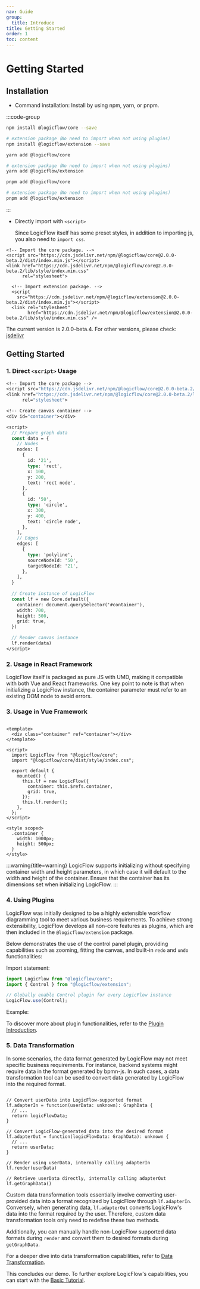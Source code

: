 ```yaml
---
nav: Guide
group:
  title: Introduce
title: Getting Started
order: 1
toc: content
---
```


# Getting Started

## Installation

- Command installation: Install by using npm, yarn, or pnpm.

:::code-group

```bash [npm]
npm install @logicflow/core --save

# extension package（No need to import when not using plugins）
npm install @logicflow/extension --save
```

```bash [yarn]
yarn add @logicflow/core

# extension package（No need to import when not using plugins）
yarn add @logicflow/extension
```

```bash [pnpm]
pnpm add @logicflow/core

# extension package（No need to import when not using plugins）
pnpm add @logicflow/extension
```

:::

- Directly import with `<script>`

  Since LogicFlow itself has some preset styles, in addition to importing js, you also need
  to `import css`.

```tsx
<!-- Import the core package. -->
<script src="https://cdn.jsdelivr.net/npm/@logicflow/core@2.0.0-beta.2/dist/index.min.js"></script>
<link href="https://cdn.jsdelivr.net/npm/@logicflow/core@2.0.0-beta.2/lib/style/index.min.css"
      rel="stylesheet">

  <!-- Import extension package. -->
  <script
    src="https://cdn.jsdelivr.net/npm/@logicflow/extension@2.0.0-beta.2/dist/index.min.js"></script>
  <link rel="stylesheet"
        href="https://cdn.jsdelivr.net/npm/@logicflow/extension@2.0.0-beta.2/lib/style/index.min.css" />

```

The current version is 2.0.0-beta.4. For other versions, please
check: <a href="https://www.jsdelivr.com/package/npm/@logicflow/core" target="_blank">jsdelivr</a>

## Getting Started

### 1. Direct `<script>` Usage

```pure
<!-- Import the core package -->
<script src="https://cdn.jsdelivr.net/npm/@logicflow/core@2.0.0-beta.2/dist/index.min.js"></script>
<link href="https://cdn.jsdelivr.net/npm/@logicflow/core@2.0.0-beta.2/lib/style/index.min.css"
      rel="stylesheet">

<!-- Create canvas container -->
<div id="container"></div>

<script>
  // Prepare graph data
  const data = {
    // Nodes
    nodes: [
      {
        id: '21',
        type: 'rect',
        x: 100,
        y: 200,
        text: 'rect node',
      },
      {
        id: '50',
        type: 'circle',
        x: 300,
        y: 400,
        text: 'circle node',
      },
    ],
    // Edges
    edges: [
      {
        type: 'polyline',
        sourceNodeId: '50',
        targetNodeId: '21',
      },
    ],
  }
  
  // Create instance of LogicFlow
  const lf = new Core.default({
    container: document.querySelector('#container'),
    width: 700,
    height: 500,
    grid: true,
  })

  // Render canvas instance
  lf.render(data)
</script>
```

### 2. Usage in React Framework

LogicFlow itself is packaged as pure JS with UMD, making it compatible with both Vue and React
frameworks. One key point to note is that when initializing a LogicFlow instance, the container
parameter must refer to an existing DOM node to avoid errors.

<code id="use-in-react" src="../../src/tutorial/get-started/use-in-react"></code>

### 3. Usage in Vue Framework

```vue | pure

<template>
  <div class="container" ref="container"></div>
</template>

<script>
  import LogicFlow from "@logicflow/core";
  import "@logicflow/core/dist/style/index.css";

  export default {
    mounted() {
      this.lf = new LogicFlow({
        container: this.$refs.container,
        grid: true,
      });
      this.lf.render();
    },
  };
</script>

<style scoped>
  .container {
    width: 1000px;
    height: 500px;
  }
</style>
```

:::warning{title=warning}
LogicFlow supports initializing without specifying container width and height parameters, in which
case it will default to the width and height of the container. Ensure that the container has its
dimensions set when initializing LogicFlow.
:::

### 4. Using Plugins

LogicFlow was initially designed to be a highly extensible workflow diagramming tool to meet various
business requirements. To achieve strong extensibility, LogicFlow develops all non-core features as
plugins, which are then included in the `@logicflow/extension` package.

Below demonstrates the use of the control panel plugin, providing capabilities such as zooming,
fitting the canvas, and built-in `redo` and `undo` functionalities:

Import statement:

```js
import LogicFlow from "@logicflow/core";
import { Control } from "@logicflow/extension";

// Globally enable Control plugin for every LogicFlow instance
LogicFlow.use(Control);
```

Example:

<code id="use-plugin" src="../../src/tutorial/get-started/use-plugin"></code>

To discover more about plugin functionalities, refer to
the [Plugin Introduction](./extension/intro.en.md).

### 5. Data Transformation

In some scenarios, the data format generated by LogicFlow may not meet specific business
requirements. For instance, backend systems might require data in the format generated by bpmn-js.
In such cases, a data transformation tool can be used to convert data generated by LogicFlow into
the required format.

```tsx | pure

// Convert userData into LogicFlow-supported format
lf.adapterIn = function(userData: unknown): GraphData {
  // ...
  return logicFlowData;
}

// Convert LogicFlow-generated data into the desired format
lf.adapterOut = function(logicFlowData: GraphData): unknown {
  // ...
  return userData;
}

// Render using userData, internally calling adapterIn 
lf.render(userData)

// Retrieve userData directly, internally calling adapterOut
lf.getGraphData()
```

Custom data transformation tools essentially involve converting user-provided data into a format
recognized by LogicFlow through `lf.adapterIn`. Conversely, when generating data, `lf.adapterOut`
converts LogicFlow's data into the format required by the user. Therefore, custom data
transformation tools only need to redefine these two methods.

Additionally, you can manually handle non-LogicFlow supported data formats during `render` and
convert them to desired formats during `getGraphData`.

For a deeper dive into data transformation capabilities, refer
to [Data Transformation](./extension/adapter.en.md).

This concludes our demo. To further explore LogicFlow's capabilities, you can start with
the [Basic Tutorial](./basic/class.en.md).

